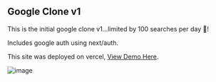 ## Google Clone v1

This is the initial google clone v1...limited by 100 searches per day 🫤!

Includes google auth using next/auth.

This site was deployed on vercel, [View Demo Here](https://google-clonev1.vercel.app/). 


![image](https://user-images.githubusercontent.com/59785454/161541904-a62fb910-bcd8-4e7a-aba9-12134cb84ace.png)

